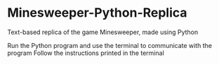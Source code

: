 # Minesweeper-Python-Replica
Text-based replica of the game Minesweeper, made using Python

Run the Python program and use the terminal to communicate with the program Follow the instructions printed in the terminal
